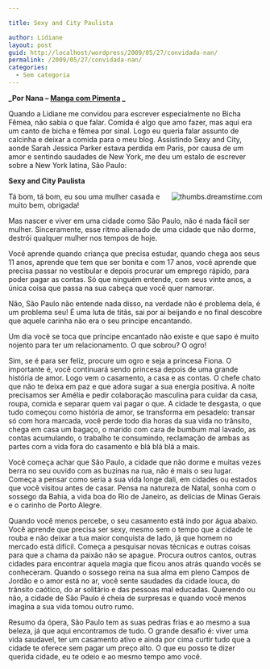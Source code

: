 ```yaml
---

title: Sexy and City Paulista

author: Lidiane
layout: post
guid: http://localhost/wordpress/2009/05/27/convidada-nan/
permalink: /2009/05/27/convidada-nan/
categories:
  - Sem categoria
---
```

**_Por Nana – [Manga com Pimenta](http://www.mangacompimenta.blogspot.com/) _**

Quando a Lidiane me convidou para escrever especialmente no Bicha Fêmea, não sabia o que falar. Comida é algo que amo fazer, mas aqui era um canto de bicha e fêmea por sinal. Logo eu queria falar assunto de calcinha e deixar a comida para o meu blog. Assistindo Sexy and City, aonde Sarah Jessica Parker estava perdida em Paris, por causa de um amor e sentindo saudades de New York, me deu um estalo de escrever sobre a New York latina, São Paulo:

**Sexy and City Paulista**

 <img style="display: inline; margin-left: 0; margin-right: 0;" title="thumbs.dreamstime.com" src="http://www.dreamstime.com/dreamstime-diva-thumb7610395.jpg" alt="thumbs.dreamstime.com" align="right" />Tá bom, tá bom, eu sou uma mulher casada e muito bem, obrigada!
  
Mas nascer e viver em uma cidade como São Paulo, não é nada fácil ser mulher. Sinceramente, esse ritmo alienado de uma cidade que não dorme, destrói qualquer mulher nos tempos de hoje. 

Você aprende quando criança que precisa estudar, quando chega aos seus 11 anos, aprende que tem que ser bonita e com 17 anos, você aprende que precisa passar no vestibular e depois procurar um emprego rápido, para poder pagar as contas. Só que ninguém entende, com seus vinte anos, a única coisa que passa na sua cabeça que você quer namorar.

Não, São Paulo não entende nada disso, na verdade não é problema dela, é um problema seu! É uma luta de titãs, sai por ai beijando e no final descobre que aquele carinha não era o seu príncipe encantando.
  
Um dia você se toca que príncipe encantado não existe e que sapo é muito nojento para ter um relacionamento. O que sobrou? O ogro!

Sim, se é para ser feliz, procure um ogro e seja a princesa Fiona. O importante é, você continuará sendo princesa depois de uma grande história de amor. Logo vem o casamento, a casa e as contas. O chefe chato que não te deixa em paz e que adora sugar a sua energia positiva. A noite precisamos ser Amélia e pedir colaboração masculina para cuidar da casa, roupa, comida e separar quem vai pagar o que. A cidade te desgasta, o que tudo começou como história de amor, se transforma em pesadelo: transar só com hora marcada, você perde todo dia horas da sua vida no trânsito, chega em casa um bagaço, o marido com cara de bumbum mal lavado, as contas acumulando, o trabalho te consumindo, reclamação de ambas as partes com a vida fora do casamento e blá blá blá a mais.

Você começa achar que São Paulo, a cidade que não dorme e muitas vezes berra no seu ouvido com as buzinas na rua, não é mais o seu lugar. Começa a pensar como seria a sua vida longe dali, em cidades ou estados que você visitou antes de casar. Pensa na natureza de Natal, sonha com o sossego da Bahia, a vida boa do Rio de Janeiro, as delícias de Minas Gerais e o carinho de Porto Alegre.

Quando você menos percebe, o seu casamento está indo por água abaixo. Você aprende que precisa ser sexy, mesmo sem o tempo que a cidade te rouba e não deixar a tua maior conquista de lado, já que homem no mercado está difícil. Começa a pesquisar novas técnicas e outras coisas para que a chama da paixão não se apague. Procura outros cantos, outras cidades para encontrar aquela magia que ficou anos atrás quando vocês se conheceram. Quando o sossego reina na sua alma em pleno Campos de Jordão e o amor está no ar, você sente saudades da cidade louca, do trânsito caótico, do ar solitário e das pessoas mal educadas. Querendo ou não, a cidade de São Paulo é cheia de surpresas e quando você menos imagina a sua vida tomou outro rumo.

Resumo da ópera, São Paulo tem as suas pedras frias e ao mesmo a sua beleza, já que aqui encontramos de tudo. O grande desafio é: viver uma vida saudavel, ter um casamento ativo e ainda por cima curtir tudo que a cidade te oferece sem pagar um preço alto. O que eu posso te dizer querida cidade, eu te odeio e ao mesmo tempo amo você.
